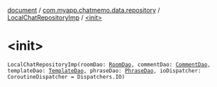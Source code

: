 [document](../../index.md) / [com.myapp.chatmemo.data.repository](../index.md) / [LocalChatRepositoryImp](index.md) / [&lt;init&gt;](./-init-.md)

# &lt;init&gt;

`LocalChatRepositoryImp(roomDao: `[`RoomDao`](../../com.myapp.chatmemo.data.database.dao/-room-dao/index.md)`, commentDao: `[`CommentDao`](../../com.myapp.chatmemo.data.database.dao/-comment-dao/index.md)`, templateDao: `[`TemplateDao`](../../com.myapp.chatmemo.data.database.dao/-template-dao/index.md)`, phraseDao: `[`PhraseDao`](../../com.myapp.chatmemo.data.database.dao/-phrase-dao/index.md)`, ioDispatcher: CoroutineDispatcher = Dispatchers.IO)`